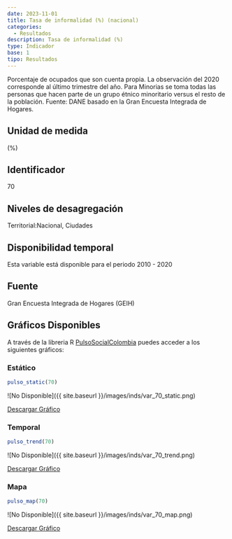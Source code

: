 ```yaml
---
date: 2023-11-01
title: Tasa de informalidad (%) (nacional)
categories:
  - Resultados
description: Tasa de informalidad (%)
type: Indicador
base: 1
tipo: Resultados
--- 
```


Porcentaje de ocupados que son cuenta propia. La observación del 2020 corresponde al último trimestre del año. Para Minorias se toma todas las personas que hacen parte de un grupo étnico minoritario versus el resto de la población.
Fuente: DANE basado en la Gran Encuesta Integrada de Hogares.

## Unidad de medida
(%)

## Identificador
70

## Niveles de desagregación
Territorial:Nacional, Ciudades

## Disponibilidad temporal
Esta variable está disponible para el periodo 2010 - 2020

## Fuente
Gran Encuesta Integrada de Hogares (GEIH)

## Gráficos Disponibles

A través de la libreria R [PulsoSocialColombia](https://github.com/pulsosocialcolombia/PulsoSocialColombia) puedes acceder a los siguientes gráficos:

### Estático

``` R
pulso_static(70)
```

![No Disponible]({{ site.baseurl }}/images/inds/var_70_static.png)

<a href='{{ site.baseurl }}/images/inds/var_70_static.png'>Descargar Gráfico</a>

### Temporal

``` R
pulso_trend(70)
```

![No Disponible]({{ site.baseurl }}/images/inds/var_70_trend.png)

<a href='{{ site.baseurl }}/images/inds/var_70_trend.png'>Descargar Gráfico</a>

### Mapa

``` R
pulso_map(70)
```

![No Disponible]({{ site.baseurl }}/images/inds/var_70_map.png)

<a href='{{ site.baseurl }}/images/inds/var_70_map.png'>Descargar Gráfico</a>